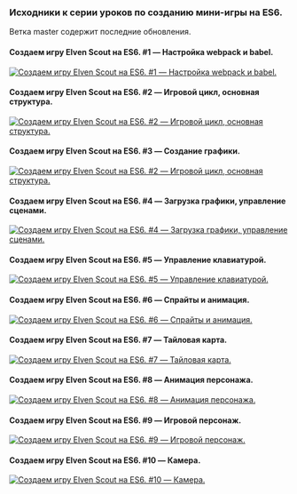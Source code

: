
### Исходники к серии уроков по созданию мини-игры на ES6.

Ветка master содержит последние обновления.

#### Создаем игру Elven Scout на ES6. #1 — Настройка webpack и babel.
[![Создаем игру Elven Scout на ES6. #1 — Настройка webpack и babel.](https://img.youtube.com/vi/vO240aVy1Y4/0.jpg)](https://www.youtube.com/watch?v=vO240aVy1Y4)

#### Создаем игру Elven Scout на ES6. #2 — Игровой цикл, основная структура.
[![Создаем игру Elven Scout на ES6. #2 — Игровой цикл, основная структура.](https://img.youtube.com/vi/iMsUahd188Y/0.jpg)](https://www.youtube.com/watch?v=iMsUahd188Y)

#### Создаем игру Elven Scout на ES6. #3 — Создание графики.
[![Создаем игру Elven Scout на ES6. #2 — Игровой цикл, основная структура.](https://img.youtube.com/vi/r6F7WafrvTE/0.jpg)](https://www.youtube.com/watch?v=r6F7WafrvTE)

#### Создаем игру Elven Scout на ES6. #4 — Загрузка графики, управление сценами.
[![Создаем игру Elven Scout на ES6. #4 — Загрузка графики, управление сценами.](https://img.youtube.com/vi/tL2nu5OW3E0/0.jpg)](https://www.youtube.com/watch?v=tL2nu5OW3E0)

#### Создаем игру Elven Scout на ES6. #5 — Управление клавиатурой.
[![Создаем игру Elven Scout на ES6. #5 — Управление клавиатурой.](https://img.youtube.com/vi/cG_PUm-_Gbc/0.jpg)](https://www.youtube.com/watch?v=cG_PUm-_Gbc)

#### Создаем игру Elven Scout на ES6. #6 — Спрайты и анимация.
[![Создаем игру Elven Scout на ES6. #6 — Спрайты и анимация.](https://img.youtube.com/vi/--roJ3ZQpBk/0.jpg)](https://www.youtube.com/watch?v=--roJ3ZQpBk)

#### Создаем игру Elven Scout на ES6. #7 — Тайловая карта.
[![Создаем игру Elven Scout на ES6. #7 — Тайловая карта.](https://img.youtube.com/vi/PmZ38JHEAys/0.jpg)](https://www.youtube.com/watch?v=PmZ38JHEAys)

#### Создаем игру Elven Scout на ES6. #8 — Анимация персонажа.
[![Создаем игру Elven Scout на ES6. #8 — Анимация персонажа.](https://img.youtube.com/vi/Vr_37BUDVGg/0.jpg)](https://www.youtube.com/watch?v=Vr_37BUDVGg)

#### Создаем игру Elven Scout на ES6. #9 — Игровой персонаж.
[![Создаем игру Elven Scout на ES6. #9 — Игровой персонаж.](https://img.youtube.com/vi/uA5WVkAWPNk/0.jpg)](https://www.youtube.com/watch?v=uA5WVkAWPNk)

#### Создаем игру Elven Scout на ES6. #10 — Камера.
[![Создаем игру Elven Scout на ES6. #10 — Камера.](https://img.youtube.com/vi/WPLJj0Ptuyg/0.jpg)](https://www.youtube.com/watch?v=WPLJj0Ptuyg)
